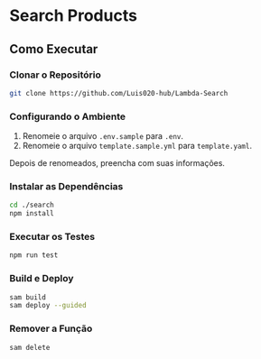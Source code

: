 
# Search Products

## Como Executar

### Clonar o Repositório

```bash
git clone https://github.com/Luis020-hub/Lambda-Search
```

### Configurando o Ambiente

1. Renomeie o arquivo `.env.sample` para `.env`.
2. Renomeie o arquivo `template.sample.yml` para `template.yaml`.

Depois de renomeados, preencha com suas informações.

### Instalar as Dependências

```bash
cd ./search
npm install
```

### Executar os Testes

```bash
npm run test
```

### Build e Deploy

```bash
sam build
sam deploy --guided
```

### Remover a Função

```bash
sam delete
```
